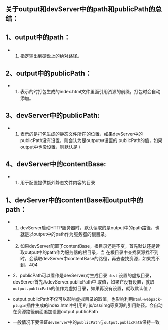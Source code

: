 ## 关于output和devServer中的path和publicPath的总结：

## 1、output中的path：
- 1) 指定输出到硬盘上的绝对路径。

## 2、output中的publicPath：
- 1) 表示的时打包生成的index.html文件里面引用资源的前缀，打包时会自动添加。

## 3、devServer中的publicPath:
- 1) 表示的是打包生成的静态文件所在的位置，如果devServer中的publicPath没有设置，则会认为是output中设置的
    publicPath的值，如果output中也没设置，则默认是 / 

## 4、devServer中的contentBase:
- 1) 用于配置提供额外静态文件内容的目录


## 1、devServer中的contentBase和output中的path：
- 1) devServer启动HTTP服务器时，默认读取的是output中的path路径，也就是以output中的path作为服务器的根目录。
- 2) 如果devServer配置了contentBase，根目录还是不变，首先默认还是读取output中的path作为服务器的根目录，当
   在根目录中查找资源找不到时，会读取devServer中contentBase的路径，再去查找资源，如果找不到，404

- 2、publicPath可以看作是devServer对生成目录 `dist` 设置的虚拟目录，devServer首先从devServer.publicPath中
取值，如果它没有设置，就取 `output.publicPath`的值作为虚拟目录，如果再没有设置，就取默认值 `/`

- output.publicPath不仅可以影响虚拟目录的取值，也影响利用`html-webpack-plugin`插件生成的index.html中引用的
js/css/img等资源的引用路径。会自动在资源路径前面追加设置output.publicPath

- 一般情况下要保证`devServer`中的`publicPath`与`output.publicPath`保持一致